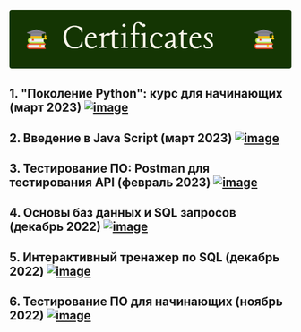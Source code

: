 ![image](https://github.com/NatashaSmolyak/Certificates/blob/main/assets/sertif-header-image.png)

## 1. "Поколение Python": курс для начинающих (март 2023) [![image](https://user-images.githubusercontent.com/110128771/217039211-9564e3a9-2419-4875-aed5-b765bceda524.png)](https://stepik.org/cert/1983674)

## 2. Введение в Java Script (март 2023) [![image](https://user-images.githubusercontent.com/110128771/226200077-d087c1d4-abe9-4c62-a50e-3b686b7eeeb9.png)](https://drive.google.com/file/d/14eAPvxKpCdQ-z5KTVzZ9ysjmHy9VrA2F/view?usp=share_link)

## 3. Тестирование ПО: Postman для тестирования API (февраль 2023) [![image](https://user-images.githubusercontent.com/110128771/217039211-9564e3a9-2419-4875-aed5-b765bceda524.png)](https://stepik.org/cert/1936752)

## 4. Основы баз данных и SQL запросов (декабрь 2022) [![image](https://user-images.githubusercontent.com/110128771/217602675-719b25fa-5885-44e0-bf56-9594c4ef8909.png)](https://drive.google.com/file/d/1MTX_HnqjswkfOXJbQ3I6VxIsd1Wk-x8C/view?usp=share_link) 

## 5. Интерактивный тренажер по SQL (декабрь 2022) [![image](https://user-images.githubusercontent.com/110128771/217039211-9564e3a9-2419-4875-aed5-b765bceda524.png)](https://stepik.org/cert/1871051)

## 6. Тестирование ПО для начинающих (ноябрь 2022) [![image](https://user-images.githubusercontent.com/110128771/217039211-9564e3a9-2419-4875-aed5-b765bceda524.png)](https://stepik.org/cert/1781523)
